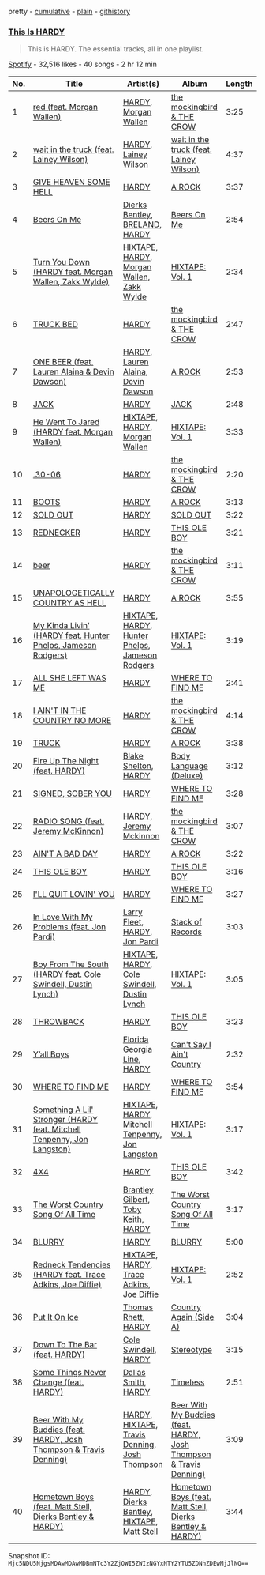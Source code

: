 pretty - [cumulative](/playlists/cumulative/37i9dQZF1DZ06evO3rPchT.md) - [plain](/playlists/plain/37i9dQZF1DZ06evO3rPchT) - [githistory](https://github.githistory.xyz/mackorone/spotify-playlist-archive/blob/main/playlists/plain/37i9dQZF1DZ06evO3rPchT)

### [This Is HARDY](https://open.spotify.com/playlist/37i9dQZF1DZ06evO3rPchT)

> This is HARDY\. The essential tracks, all in one playlist.

[Spotify](https://open.spotify.com/user/spotify) - 32,516 likes - 40 songs - 2 hr 12 min

| No. | Title | Artist(s) | Album | Length |
|---|---|---|---|---|
| 1 | [red \(feat\. Morgan Wallen\)](https://open.spotify.com/track/2D3JfPyY2LkzXgNOb7qziR) | [HARDY](https://open.spotify.com/artist/5QNm7E7RU2m64l6Gliu8Oy), [Morgan Wallen](https://open.spotify.com/artist/4oUHIQIBe0LHzYfvXNW4QM) | [the mockingbird & THE CROW](https://open.spotify.com/album/6Oynwy3OABCiAqN9w9UqBN) | 3:25 |
| 2 | [wait in the truck \(feat\. Lainey Wilson\)](https://open.spotify.com/track/7trjNYF5ek7zX4GKSHQZbP) | [HARDY](https://open.spotify.com/artist/5QNm7E7RU2m64l6Gliu8Oy), [Lainey Wilson](https://open.spotify.com/artist/6tPHARSq45lQ8BSALCfkFC) | [wait in the truck \(feat\. Lainey Wilson\)](https://open.spotify.com/album/2WEFdKzGuoE8eVWCqeC5SA) | 4:37 |
| 3 | [GIVE HEAVEN SOME HELL](https://open.spotify.com/track/2bVeUlOC5JjTpkQXuUUoYm) | [HARDY](https://open.spotify.com/artist/5QNm7E7RU2m64l6Gliu8Oy) | [A ROCK](https://open.spotify.com/album/6j6uNK4vsfLXqVwWXwvqYQ) | 3:37 |
| 4 | [Beers On Me](https://open.spotify.com/track/19ZzEzb4BVK1wVO4brrmZz) | [Dierks Bentley](https://open.spotify.com/artist/7x8nK0m0cP2ksQf0mjWdPS), [BRELAND](https://open.spotify.com/artist/0C86lmpnwiyLDUiyo4d0P1), [HARDY](https://open.spotify.com/artist/5QNm7E7RU2m64l6Gliu8Oy) | [Beers On Me](https://open.spotify.com/album/5MCXOrCsU3R1xQ3kLI4oXM) | 2:54 |
| 5 | [Turn You Down \(HARDY feat\. Morgan Wallen, Zakk Wylde\)](https://open.spotify.com/track/3X0773BLlMv6RMq0wkZZAk) | [HIXTAPE](https://open.spotify.com/artist/4Y8LpEiP4uKTP02lSYEWJV), [HARDY](https://open.spotify.com/artist/5QNm7E7RU2m64l6Gliu8Oy), [Morgan Wallen](https://open.spotify.com/artist/4oUHIQIBe0LHzYfvXNW4QM), [Zakk Wylde](https://open.spotify.com/artist/1AeC9AuzqGc3IXMC2T5xny) | [HIXTAPE: Vol\. 1](https://open.spotify.com/album/5e3Kjap4XBZ44dc36AqtEo) | 2:34 |
| 6 | [TRUCK BED](https://open.spotify.com/track/103u49mLoJUge83B1CnLxI) | [HARDY](https://open.spotify.com/artist/5QNm7E7RU2m64l6Gliu8Oy) | [the mockingbird & THE CROW](https://open.spotify.com/album/6Oynwy3OABCiAqN9w9UqBN) | 2:47 |
| 7 | [ONE BEER \(feat\. Lauren Alaina & Devin Dawson\)](https://open.spotify.com/track/5Y05LYM8LhnQN78GqfjSeK) | [HARDY](https://open.spotify.com/artist/5QNm7E7RU2m64l6Gliu8Oy), [Lauren Alaina](https://open.spotify.com/artist/1v3tdpIdBSW14rHUfiEVOv), [Devin Dawson](https://open.spotify.com/artist/2ySHS7UojGu20XfUPaBlyu) | [A ROCK](https://open.spotify.com/album/6j6uNK4vsfLXqVwWXwvqYQ) | 2:53 |
| 8 | [JACK](https://open.spotify.com/track/189D3XLBjj2YTCTD6QKdJY) | [HARDY](https://open.spotify.com/artist/5QNm7E7RU2m64l6Gliu8Oy) | [JACK](https://open.spotify.com/album/46dR56iHGOs4sN5CAOfZnc) | 2:48 |
| 9 | [He Went To Jared \(HARDY feat\. Morgan Wallen\)](https://open.spotify.com/track/65IHmBagtQrYRcJd8a47zv) | [HIXTAPE](https://open.spotify.com/artist/4Y8LpEiP4uKTP02lSYEWJV), [HARDY](https://open.spotify.com/artist/5QNm7E7RU2m64l6Gliu8Oy), [Morgan Wallen](https://open.spotify.com/artist/4oUHIQIBe0LHzYfvXNW4QM) | [HIXTAPE: Vol\. 1](https://open.spotify.com/album/5e3Kjap4XBZ44dc36AqtEo) | 3:33 |
| 10 | [.30\-06](https://open.spotify.com/track/73GyOpmUluAOb2yUVbuTkp) | [HARDY](https://open.spotify.com/artist/5QNm7E7RU2m64l6Gliu8Oy) | [the mockingbird & THE CROW](https://open.spotify.com/album/6Oynwy3OABCiAqN9w9UqBN) | 2:20 |
| 11 | [BOOTS](https://open.spotify.com/track/48r61fmMtlyjaMgXhi0Go6) | [HARDY](https://open.spotify.com/artist/5QNm7E7RU2m64l6Gliu8Oy) | [A ROCK](https://open.spotify.com/album/6j6uNK4vsfLXqVwWXwvqYQ) | 3:13 |
| 12 | [SOLD OUT](https://open.spotify.com/track/3I56OBwJkDAyt9L00c8ois) | [HARDY](https://open.spotify.com/artist/5QNm7E7RU2m64l6Gliu8Oy) | [SOLD OUT](https://open.spotify.com/album/7btdv2v09pv92AOX2SvmKm) | 3:22 |
| 13 | [REDNECKER](https://open.spotify.com/track/0YVdTI4w1BEqSjGNXcRjX1) | [HARDY](https://open.spotify.com/artist/5QNm7E7RU2m64l6Gliu8Oy) | [THIS OLE BOY](https://open.spotify.com/album/74G3iEDTbqrBTN3USAlquk) | 3:21 |
| 14 | [beer](https://open.spotify.com/track/3FX7BftvAfyeyPBjxO9t7f) | [HARDY](https://open.spotify.com/artist/5QNm7E7RU2m64l6Gliu8Oy) | [the mockingbird & THE CROW](https://open.spotify.com/album/6Oynwy3OABCiAqN9w9UqBN) | 3:11 |
| 15 | [UNAPOLOGETICALLY COUNTRY AS HELL](https://open.spotify.com/track/45nc69lqKe3kY9sit2UU6G) | [HARDY](https://open.spotify.com/artist/5QNm7E7RU2m64l6Gliu8Oy) | [A ROCK](https://open.spotify.com/album/6j6uNK4vsfLXqVwWXwvqYQ) | 3:55 |
| 16 | [My Kinda Livin’ \(HARDY feat\. Hunter Phelps, Jameson Rodgers\)](https://open.spotify.com/track/17E5XweAlvnU7pkghMgvMs) | [HIXTAPE](https://open.spotify.com/artist/4Y8LpEiP4uKTP02lSYEWJV), [HARDY](https://open.spotify.com/artist/5QNm7E7RU2m64l6Gliu8Oy), [Hunter Phelps](https://open.spotify.com/artist/3TiUMPXO9xfV406Vv8qYXq), [Jameson Rodgers](https://open.spotify.com/artist/5pyVHz7lcfqKoV9BflFYwN) | [HIXTAPE: Vol\. 1](https://open.spotify.com/album/5e3Kjap4XBZ44dc36AqtEo) | 3:19 |
| 17 | [ALL SHE LEFT WAS ME](https://open.spotify.com/track/0XCHPIlrVWgev8mcly9s0r) | [HARDY](https://open.spotify.com/artist/5QNm7E7RU2m64l6Gliu8Oy) | [WHERE TO FIND ME](https://open.spotify.com/album/1ODlC6LpJ2Pw0MDawMtEsB) | 2:41 |
| 18 | [I AIN'T IN THE COUNTRY NO MORE](https://open.spotify.com/track/0RI2PWj7erLkPnA11N3Vn9) | [HARDY](https://open.spotify.com/artist/5QNm7E7RU2m64l6Gliu8Oy) | [the mockingbird & THE CROW](https://open.spotify.com/album/6Oynwy3OABCiAqN9w9UqBN) | 4:14 |
| 19 | [TRUCK](https://open.spotify.com/track/0OPcMpjhDyILRccj05f6S6) | [HARDY](https://open.spotify.com/artist/5QNm7E7RU2m64l6Gliu8Oy) | [A ROCK](https://open.spotify.com/album/6j6uNK4vsfLXqVwWXwvqYQ) | 3:38 |
| 20 | [Fire Up The Night \(feat\. HARDY\)](https://open.spotify.com/track/5dHF4UXvJ70xefCqD2Wj9N) | [Blake Shelton](https://open.spotify.com/artist/1UTPBmNbXNTittyMJrNkvw), [HARDY](https://open.spotify.com/artist/5QNm7E7RU2m64l6Gliu8Oy) | [Body Language \(Deluxe\)](https://open.spotify.com/album/6ObNVnYp53VJNtIcdo03WJ) | 3:12 |
| 21 | [SIGNED, SOBER YOU](https://open.spotify.com/track/3hdh8HHhZyhO5oqDjjKVAn) | [HARDY](https://open.spotify.com/artist/5QNm7E7RU2m64l6Gliu8Oy) | [WHERE TO FIND ME](https://open.spotify.com/album/1ODlC6LpJ2Pw0MDawMtEsB) | 3:28 |
| 22 | [RADIO SONG \(feat\. Jeremy McKinnon\)](https://open.spotify.com/track/5DBjfRTOu395Fr5o7RTA0H) | [HARDY](https://open.spotify.com/artist/5QNm7E7RU2m64l6Gliu8Oy), [Jeremy Mckinnon](https://open.spotify.com/artist/2pbDbO5s6Tx2EHmpvLFuLw) | [the mockingbird & THE CROW](https://open.spotify.com/album/6Oynwy3OABCiAqN9w9UqBN) | 3:07 |
| 23 | [AIN'T A BAD DAY](https://open.spotify.com/track/06HJeBN0j6ADkE5SJLrHKw) | [HARDY](https://open.spotify.com/artist/5QNm7E7RU2m64l6Gliu8Oy) | [A ROCK](https://open.spotify.com/album/6j6uNK4vsfLXqVwWXwvqYQ) | 3:22 |
| 24 | [THIS OLE BOY](https://open.spotify.com/track/191CjRdmcxUYOrFEDQx7QA) | [HARDY](https://open.spotify.com/artist/5QNm7E7RU2m64l6Gliu8Oy) | [THIS OLE BOY](https://open.spotify.com/album/74G3iEDTbqrBTN3USAlquk) | 3:16 |
| 25 | [I'LL QUIT LOVIN' YOU](https://open.spotify.com/track/0A0xAsq5n8A3CQufm7JF3v) | [HARDY](https://open.spotify.com/artist/5QNm7E7RU2m64l6Gliu8Oy) | [WHERE TO FIND ME](https://open.spotify.com/album/1ODlC6LpJ2Pw0MDawMtEsB) | 3:27 |
| 26 | [In Love With My Problems \(feat\. Jon Pardi\)](https://open.spotify.com/track/4JzBPOh3OALX4vneDcPzOL) | [Larry Fleet](https://open.spotify.com/artist/6MWr1SmTaCU5BJzOZxwJEw), [HARDY](https://open.spotify.com/artist/5QNm7E7RU2m64l6Gliu8Oy), [Jon Pardi](https://open.spotify.com/artist/4MoAOfV4ROWofLG3a3hhBN) | [Stack of Records](https://open.spotify.com/album/7AzZB0UHZtWu7Ya8yQN3iW) | 3:03 |
| 27 | [Boy From The South \(HARDY feat\. Cole Swindell, Dustin Lynch\)](https://open.spotify.com/track/1gdjti71zfhyuiE9cXLR8s) | [HIXTAPE](https://open.spotify.com/artist/4Y8LpEiP4uKTP02lSYEWJV), [HARDY](https://open.spotify.com/artist/5QNm7E7RU2m64l6Gliu8Oy), [Cole Swindell](https://open.spotify.com/artist/1mfDfLsMxYcOOZkzBxvSVW), [Dustin Lynch](https://open.spotify.com/artist/1dID9zgn0OV0Y8ud7Mh2tS) | [HIXTAPE: Vol\. 1](https://open.spotify.com/album/5e3Kjap4XBZ44dc36AqtEo) | 3:05 |
| 28 | [THROWBACK](https://open.spotify.com/track/7fToSlGPKlugVUCAZWvydi) | [HARDY](https://open.spotify.com/artist/5QNm7E7RU2m64l6Gliu8Oy) | [THIS OLE BOY](https://open.spotify.com/album/74G3iEDTbqrBTN3USAlquk) | 3:23 |
| 29 | [Y’all Boys](https://open.spotify.com/track/1NJnv7vvUZ5xM1DIWbngmN) | [Florida Georgia Line](https://open.spotify.com/artist/3b8QkneNDz4JHKKKlLgYZg), [HARDY](https://open.spotify.com/artist/5QNm7E7RU2m64l6Gliu8Oy) | [Can't Say I Ain't Country](https://open.spotify.com/album/64nhe9s692yKECAoMcEQ8U) | 2:32 |
| 30 | [WHERE TO FIND ME](https://open.spotify.com/track/5OeF6XbsPBDmhKXD30CKEZ) | [HARDY](https://open.spotify.com/artist/5QNm7E7RU2m64l6Gliu8Oy) | [WHERE TO FIND ME](https://open.spotify.com/album/1ODlC6LpJ2Pw0MDawMtEsB) | 3:54 |
| 31 | [Something A Lil' Stronger \(HARDY feat\. Mitchell Tenpenny, Jon Langston\)](https://open.spotify.com/track/6GgGiu5dJwmGReIQuoflM0) | [HIXTAPE](https://open.spotify.com/artist/4Y8LpEiP4uKTP02lSYEWJV), [HARDY](https://open.spotify.com/artist/5QNm7E7RU2m64l6Gliu8Oy), [Mitchell Tenpenny](https://open.spotify.com/artist/1p6CdzJRoicjRcSdWoB9Qc), [Jon Langston](https://open.spotify.com/artist/4BANbHDs1IluagTx5eRW2P) | [HIXTAPE: Vol\. 1](https://open.spotify.com/album/5e3Kjap4XBZ44dc36AqtEo) | 3:17 |
| 32 | [4X4](https://open.spotify.com/track/7hRYe2leI1LApYuc2vnsq6) | [HARDY](https://open.spotify.com/artist/5QNm7E7RU2m64l6Gliu8Oy) | [THIS OLE BOY](https://open.spotify.com/album/74G3iEDTbqrBTN3USAlquk) | 3:42 |
| 33 | [The Worst Country Song Of All Time](https://open.spotify.com/track/3dlkeKPc3pCveXvMFVJasK) | [Brantley Gilbert](https://open.spotify.com/artist/5q8HGNo0BjLWaTAhRtbwxa), [Toby Keith](https://open.spotify.com/artist/2bA6fzP0lMAQ4kz6CF61w8), [HARDY](https://open.spotify.com/artist/5QNm7E7RU2m64l6Gliu8Oy) | [The Worst Country Song Of All Time](https://open.spotify.com/album/6s9wR3rqVwA5Jbyx6K8R8h) | 3:17 |
| 34 | [BLURRY](https://open.spotify.com/track/7xJAFrioJ68AEKveUMaZbJ) | [HARDY](https://open.spotify.com/artist/5QNm7E7RU2m64l6Gliu8Oy) | [BLURRY](https://open.spotify.com/album/5NwepesG5RXiEbQlTiaJo1) | 5:00 |
| 35 | [Redneck Tendencies \(HARDY feat\. Trace Adkins, Joe Diffie\)](https://open.spotify.com/track/1lYBlgWcwRqZ6T5syEATJJ) | [HIXTAPE](https://open.spotify.com/artist/4Y8LpEiP4uKTP02lSYEWJV), [HARDY](https://open.spotify.com/artist/5QNm7E7RU2m64l6Gliu8Oy), [Trace Adkins](https://open.spotify.com/artist/79FMDwzZQxHgSkIYBl3ODU), [Joe Diffie](https://open.spotify.com/artist/3THMgU4KdL7LlO5TEREs2g) | [HIXTAPE: Vol\. 1](https://open.spotify.com/album/5e3Kjap4XBZ44dc36AqtEo) | 2:52 |
| 36 | [Put It On Ice](https://open.spotify.com/track/7yAfrIDQzSCbc1KWVHlBWz) | [Thomas Rhett](https://open.spotify.com/artist/6x2LnllRG5uGarZMsD4iO8), [HARDY](https://open.spotify.com/artist/5QNm7E7RU2m64l6Gliu8Oy) | [Country Again \(Side A\)](https://open.spotify.com/album/3W2BTPUHJX51hweWPNRenv) | 3:04 |
| 37 | [Down To The Bar \(feat\. HARDY\)](https://open.spotify.com/track/2G6I4a9iOgDNoU60F3Bb1z) | [Cole Swindell](https://open.spotify.com/artist/1mfDfLsMxYcOOZkzBxvSVW), [HARDY](https://open.spotify.com/artist/5QNm7E7RU2m64l6Gliu8Oy) | [Stereotype](https://open.spotify.com/album/5UgaQfAOaOdfLxFClw8EWa) | 3:15 |
| 38 | [Some Things Never Change \(feat\. HARDY\)](https://open.spotify.com/track/7aqYYifyPQmuwWo7g4XWkR) | [Dallas Smith](https://open.spotify.com/artist/2HgKf6VcQtGmAKpNXidtiC), [HARDY](https://open.spotify.com/artist/5QNm7E7RU2m64l6Gliu8Oy) | [Timeless](https://open.spotify.com/album/28Z6uMV0Hyv5NjRg1w7EkE) | 2:51 |
| 39 | [Beer With My Buddies \(feat\. HARDY, Josh Thompson & Travis Denning\)](https://open.spotify.com/track/0zh4T437EeNPSeWf2LITdM) | [HARDY](https://open.spotify.com/artist/5QNm7E7RU2m64l6Gliu8Oy), [HIXTAPE](https://open.spotify.com/artist/4Y8LpEiP4uKTP02lSYEWJV), [Travis Denning](https://open.spotify.com/artist/6CegFHnUqJcOBipgphZ2CJ), [Josh Thompson](https://open.spotify.com/artist/4BuyNtIXCdb4fHesOdR3io) | [Beer With My Buddies \(feat\. HARDY, Josh Thompson & Travis Denning\)](https://open.spotify.com/album/72xen7JDla12oGrjCxrtvu) | 3:09 |
| 40 | [Hometown Boys \(feat\. Matt Stell, Dierks Bentley & HARDY\)](https://open.spotify.com/track/7gbCLXXJrFu31FDHlIIbam) | [HARDY](https://open.spotify.com/artist/5QNm7E7RU2m64l6Gliu8Oy), [Dierks Bentley](https://open.spotify.com/artist/7x8nK0m0cP2ksQf0mjWdPS), [HIXTAPE](https://open.spotify.com/artist/4Y8LpEiP4uKTP02lSYEWJV), [Matt Stell](https://open.spotify.com/artist/7EekKnlf2HwNaLLpL9Cpgy) | [Hometown Boys \(feat\. Matt Stell, Dierks Bentley & HARDY\)](https://open.spotify.com/album/1bbxGXkTZgxCwF2ApqpuwP) | 3:44 |

Snapshot ID: `Mjc5NDU5NjgsMDAwMDAwMDBmNTc3Y2ZjOWI5ZWIzNGYxNTY2YTU5ZDNhZDEwMjJlNQ==`
